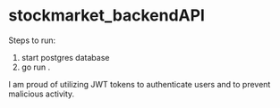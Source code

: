 # stockmarket_backendAPI

Steps to run:
1. start postgres database
2. go run .

I am proud of utilizing JWT tokens to authenticate users and to prevent malicious activity.
